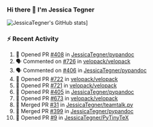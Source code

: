 ### Hi there 👋 I'm Jessica Tegner

![JessicaTegner's GitHub stats](https://github-readme-stats.vercel.app/api?username=jessicategner)]


### :zap: Recent Activity

<!--START_SECTION:activity-->
1. 💪 Opened PR [#408](undefined) in [JessicaTegner/pypandoc](https://github.com/JessicaTegner/pypandoc)
2. 🗣 Commented on [#726](https://github.com/velopack/velopack/issues/726#issuecomment-3252626056) in [velopack/velopack](https://github.com/velopack/velopack)
3. 🗣 Commented on [#406](https://github.com/JessicaTegner/pypandoc/issues/406#issuecomment-3217245394) in [JessicaTegner/pypandoc](https://github.com/JessicaTegner/pypandoc)
4. 💪 Opened PR [#722](undefined) in [velopack/velopack](https://github.com/velopack/velopack)
5. 💪 Opened PR [#721](undefined) in [velopack/velopack](https://github.com/velopack/velopack)
6. 💪 Opened PR [#405](https://github.com/JessicaTegner/pypandoc/pull/405) in [JessicaTegner/pypandoc](https://github.com/JessicaTegner/pypandoc)
7. 💪 Opened PR [#673](https://github.com/velopack/velopack/pull/673) in [velopack/velopack](https://github.com/velopack/velopack)
8. 🎉 Merged PR [#31](https://github.com/JessicaTegner/teamtalk.py/pull/31) in [JessicaTegner/teamtalk.py](https://github.com/JessicaTegner/teamtalk.py)
9. 🎉 Merged PR [#399](https://github.com/JessicaTegner/pypandoc/pull/399) in [JessicaTegner/pypandoc](https://github.com/JessicaTegner/pypandoc)
10. 💪 Opened PR [#9](https://github.com/JessicaTegner/PyTinyTeX/pull/9) in [JessicaTegner/PyTinyTeX](https://github.com/JessicaTegner/PyTinyTeX)
<!--END_SECTION:activity-->
